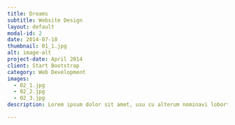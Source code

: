 ```yaml
---
title: Dreams
subtitle: Website Design
layout: default
modal-id: 2
date: 2014-07-18
thumbnail: 01_1.jpg
alt: image-alt
project-date: April 2014
client: Start Bootstrap
category: Web Development
images:
  - 02_1.jpg
  - 02_2.jpg
  - 02_3.jpg
description: Lorem ipsum dolor sit amet, usu cu alterum nominavi lobortis. At duo novum diceret. Tantas apeirian vix et, usu sanctus postulant inciderint ut, populo diceret necessitatibus in vim. Cu eum dicam feugiat noluisse.

---
```

